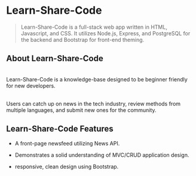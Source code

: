# Learn-Share-Code

>Learn-Share-Code is a full-stack web app written in HTML, Javascript, and CSS. It utilizes Node.js, Express, and PostgreSQL for the backend and Bootstrap for front-end theming.


## About Learn-Share-Code
<br />
Learn-Share-Code is a knowledge-base designed to be beginner friendly for new developers. 

<br />Users can catch up on news in the tech industry, review methods from multiple languages, and submit new ones for the community.



## Learn-Share-Code Features

- A front-page newsfeed utilizing News API.

- Demonstrates a solid understanding of MVC/CRUD application design. 

- responsive, clean design using Bootstrap.  


